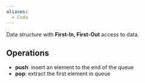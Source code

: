 ```yaml
---
aliases:
  - Coda
---
```

Data structure with **First-In, First-Out** access to data.

## Operations

- **push**: insert an element to the end of the queue
- **pop**: extract the first element in queue